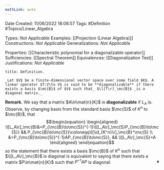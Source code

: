 ```yaml
---
mathLink: auto
---
```


<div class="topSpace"></div>

Date Created: 11/06/2022 18:08:57
Tags: #Definition #Topics/Linear_Algebra

Types: _Not Applicable_
Examples: [[Projection (Linear Algebra)]]
Constructions: _Not Applicable_
Generalizations: _Not Applicable_

Properties: [[Characteristic polynomial for a diagonalizable operator]]
Sufficiencies: [[Spectral Theorem]]
Equivalences: [[Diagonalization Test]]
Justifications: _Not Applicable_

``` ad-Definition
title: Definition.

_Let $V$ be a finite-dimensional vector space over some field $K$. A linear operator $T:V\to V$ is said to be **diagonalizable** if there exists a basis $\mc{B}$ of $V$ such that_ $\l[T\r]_\mc{B}$ _is a diagonal matrix._

```

**Remark.** We say that a matrix $A\in\mat{n}{K}$ is **diagonalizable** if $L_A$ is. Observe, by changing basis from the standard basis $\mc{S}$ of $K^n$ to $\mc{B}$, that
$$\begin{equation}
    \begin{aligned}
        \l[L_A\r]_\mc{B}&=P_{\mc{B}\to\mc{S}}^{-1}\l[L_A\r]_\mc{S}P_{\mc{B}\to\mc{S}} && P_{\mc{B}\to\mc{S}}\coloneqq\l[\id_{K^n}\r]_\mc{B}^\mc{S} \\
        &=P_{\mc{B}\to\mc{S}}^{-1}AP_{\mc{B}\to\mc{S}}, && \l[L_A\r]_\mc{S}=A
    \end{aligned}
\end{equation}$$
so the statement that there exists a basis $\mc{B}$ of $K^n$ such that $\l[L_A\r]_\mc{B}$ is diagonal is equivalent to saying that there exists a matrix $P\in\mat{n}{K}$ such that $P^{-1}AP$ is diagonal.<span style="float:right;">$\blacklozenge$</span>
